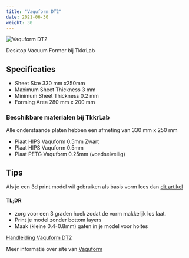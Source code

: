 ```yaml
---
title: "Vaquform DT2"
date: 2021-06-30
weight: 30
---
```


![Vaquform DT2](/images/vaquform_dt2.jpeg)

Desktop Vacuum Former bij TkkrLab

## Specificaties
* Sheet Size 330 mm x250mm 
* Maximum Sheet Thickness 3 mm
* Minimum Sheet Thickness 0.2 mm
* Forming Area 280 mm x 200 mm

### Beschikbare materialen bij TkkrLab
Alle onderstaande platen hebben een afmeting van 330 mm x 250 mm

* Plaat HIPS Vaquform 0.5mm Zwart
* Plaat HIPS Vaquform 0.5mm 
* Plaat PETG Vaquform 0.25mm (voedselveilig)

## Tips
Als je een 3d print model wil gebruiken als basis vorm lees dan [dit artikel](https://www.vaquform.com/blogs/news/how-to-3d-print-molds-for-vacuum-forming)

#### TL;DR 

* zorg voor een 3 graden hoek zodat de vorm makkelijk los laat. 
* Print je model zonder bottom layers
* Maak (kleine 0.4-0.8mm) gaten in je model voor holtes


[Handleiding Vaquform DT2](/files/vaquform_manual.pdf)

Meer informatie over site van [Vaquform](https://www.vaquform.com)

